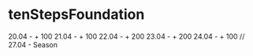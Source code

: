 # tenStepsFoundation
20.04 - + 100
21.04 - + 100
22.04 - + 200
23.04 - + 200
24.04 - + 100
//
27.04 - Season